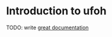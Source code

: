 # Introduction to ufoh

TODO: write [great documentation](http://jacobian.org/writing/great-documentation/what-to-write/)
